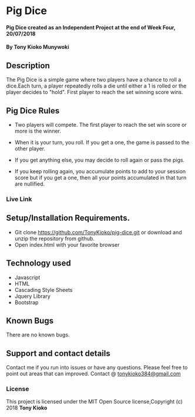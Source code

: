 # Pig Dice
#### Pig Dice created as an Independent Project at the end of Week Four, 20/07/2018
#### By **Tony Kioko Munywoki**
## Description
The Pig Dice is a simple game where two players have a chance to roll a dice.Each turn, a player repeatedly rolls a die until either a 1 is rolled or the player decides to "hold". First player to reach the set winning score wins.

## Pig Dice Rules ##
+ Two  players will compete. The first player to reach the set win score or more is  the winner.

+ When it is your turn, you roll. If you get a one, the game is passed to the other player.
+ If you get anything else, you may decide to roll again or pass the pigs.

+ If you keep rolling again, you accumulate points to add to your session score but if you get a one, then all your points accumulated in that turn are nullified.

### Live Link ###

## Setup/Installation Requirements.
* Git clone https://github.com/TonyKioko/pig-dice.git or download and unzip the repository from github.
* Open index.html with your favorite browser


## Technology used ##

* Javascript
* HTML
* Cascading Style Sheets
* Jquery Library
* Bootstrap

## Known Bugs ##
There are no known bugs.
## Support and contact details
Contact me if you run into issues or have any questions. Please feel free to point out areas that can improved. Contact @ tonykioko384@gmail.com
### License
This project is licensed under the MIT Open Source license,Copyright (c) 2018 **Tony Kioko**
